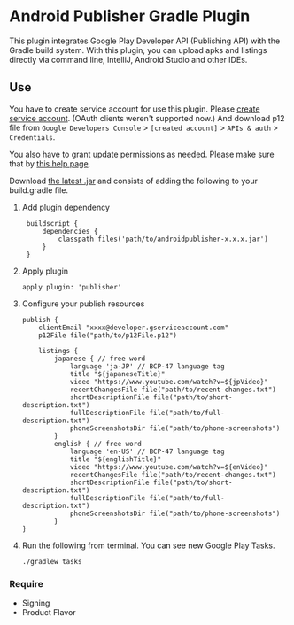 # Android Publisher Gradle Plugin
This plugin integrates Google Play Developer API (Publishing API) with the Gradle build system. With this plugin, you can upload apks and listings directly via command line, IntelliJ, Android Studio and other IDEs.

## Use

You have to create service account for use this plugin. Please [create service account](https://developers.google.com/android-publisher/getting_started). (OAuth clients weren't supported now.) And download p12 file from `Google Developers Console` > `[created account]` > `APIs & auth` > `Credentials`.

You also have to grant update permissions as needed. Please make sure that by [this help page](https://support.google.com/googleplay/android-developer/answer/2528691?hl=en).


Download [the latest .jar](https://github.com/sugoi-wada/android-publisher-gradle-plugin/releases) and consists of adding the following to your build.gradle file.

1. Add plugin dependency

        buildscript {
            dependencies {
                classpath files('path/to/androidpublisher-x.x.x.jar')
            }
        }

2.  Apply plugin

        apply plugin: 'publisher'

3.  Configure your publish resources

        publish {
            clientEmail "xxxx@developer.gserviceaccount.com"
            p12File file("path/to/p12File.p12")
        
            listings {
                japanese { // free word
                    language 'ja-JP' // BCP-47 language tag
                    title "${japaneseTitle}"
                    video "https://www.youtube.com/watch?v=${jpVideo}"
                    recentChangesFile file("path/to/recent-changes.txt")
                    shortDescriptionFile file("path/to/short-description.txt")
                    fullDescriptionFile file("path/to/full-description.txt")
                    phoneScreenshotsDir file("path/to/phone-screenshots")
                }
                english { // free word
                    language 'en-US' // BCP-47 language tag
                    title "${englishTitle}"
                    video "https://www.youtube.com/watch?v=${enVideo}"
                    recentChangesFile file("path/to/recent-changes.txt")
                    shortDescriptionFile file("path/to/short-description.txt")
                    fullDescriptionFile file("path/to/full-description.txt")
                    phoneScreenshotsDir file("path/to/phone-screenshots")
                }
        }

4.  Run the following from terminal. You can see new Google Play Tasks.

        ./gradlew tasks
        
### Require

- Signing
- Product Flavor